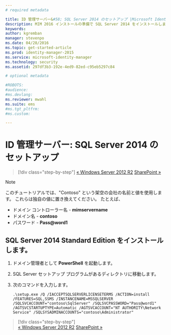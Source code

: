 ```yaml
---
# required metadata

title: ID 管理サーバー&#58; SQL Server 2014 のセットアップ |Microsoft Identity Manager
description: MIM 2016 インストールの準備で SQL Server 2014 をインストールします。
keywords:
author: kgremban
manager: stevenpo
ms.date: 04/28/2016
ms.topic: get-started-article
ms.prod: identity-manager-2015
ms.service: microsoft-identity-manager
ms.technology: security
ms.assetid: 297df3b3-192e-4ed9-82ed-c95eb5297c84

# optional metadata

#ROBOTS:
#audience:
#ms.devlang:
ms.reviewer: mwahl
ms.suite: ems
#ms.tgt_pltfrm:
#ms.custom:

---
```


# ID 管理サーバー: SQL Server 2014 のセットアップ

>[!div class="step-by-step"]
[« Windows Server 2012 R2](prepare-server-ws2012r2.md)
[SharePoint »](prepare-server-sharepoint.md)

> [!NOTE]
> このチュートリアルでは、"Contoso" という架空の会社の名前と値を使用します。 これらは独自の値に置き換えてください。 たとえば、
> - ドメイン コントローラー名 - **mimservername**
> - ドメイン名 - **contoso**
> - パスワード - **Pass@word1**

## **SQL Server 2014 Standard Edition** をインストールします。

1. ドメイン管理者として **PowerShell** を起動します。

2. SQL Server セットアップ プログラムがあるディレクトリに移動します。

3. 次のコマンドを入力します。

    ```
    .\setup.exe /Q /IACCEPTSQLSERVERLICENSETERMS /ACTION=install /FEATURES=SQL,SSMS /INSTANCENAME=MSSQLSERVER /SQLSVCACCOUNT="contoso\SqlServer" /SQLSVCPASSWORD="Pass@word1"   /AGTSVCSTARTUPTYPE=Automatic /AGTSVCACCOUNT="NT AUTHORITY\Network Service" /SQLSYSADMINACCOUNTS="contoso\Administrator"
    ```

>[!div class="step-by-step"]  
[« Windows Server 2012 R2](prepare-server-ws2012r2.md)
[SharePoint »](prepare-server-sharepoint.md)


<!--HONumber=Apr16_HO3-->


